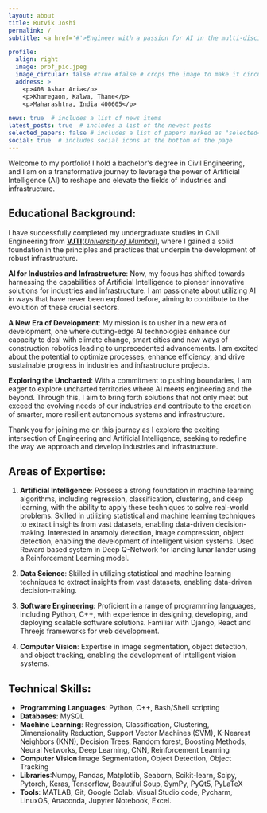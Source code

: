 ```yaml
---
layout: about
title: Rutvik Joshi
permalink: /
subtitle: <a href='#'>Engineer with a passion for AI in the multi-disciplinary field</a>. 

profile:
  align: right
  image: prof_pic.jpeg
  image_circular: false #true #false # crops the image to make it circular
  address: >
    <p>408 Ashar Aria</p>
    <p>Kharegaon, Kalwa, Thane</p>
    <p>Maharashtra, India 400605</p>

news: true  # includes a list of news items
latest_posts: true  # includes a list of the newest posts
selected_papers: false # includes a list of papers marked as "selected={true}"
social: true  # includes social icons at the bottom of the page
---
```


Welcome to my portfolio! I hold a bachelor's degree in Civil Engineering, and I am on a transformative journey to leverage the power of Artificial Intelligence (AI) to reshape and elevate the fields of industries and infrastructure.

## **Educational Background**:
I have successfully completed my undergraduate studies in Civil Engineering from [**VJTI**](https://vjti.ac.in/)([*University of Mumbai*](https://www.bing.com/ck/a?!&&p=39b698e33800fd68JmltdHM9MTcwMjI1MjgwMCZpZ3VpZD0wM2Q3OTUzOS1jYmJkLTZiODMtMDA4ZS04NjcwY2EwZjZhMDkmaW5zaWQ9NTIzMw&ptn=3&ver=2&hsh=3&fclid=03d79539-cbbd-6b83-008e-8670ca0f6a09&psq=university+of+mumbai&u=a1aHR0cHM6Ly9tdS5hYy5pbi8&ntb=1)), where I gained a solid foundation in the principles and practices that underpin the development of robust infrastructure.

**AI for Industries and Infrastructure**:
Now, my focus has shifted towards harnessing the capabilities of Artificial Intelligence to pioneer innovative solutions for industries and infrastructure. I am passionate about utilizing AI in ways that have never been explored before, aiming to contribute to the evolution of these crucial sectors.

**A New Era of Development**:
My mission is to usher in a new era of development, one where cutting-edge AI technologies enhance our capacity to deal with climate change, smart cities and new ways of construction robotics leading to unprecedented advancements. I am excited about the potential to optimize processes, enhance efficiency, and drive sustainable progress in industries and infrastructure projects.

**Exploring the Uncharted**:
With a commitment to pushing boundaries, I am eager to explore uncharted territories where AI meets engineering and the beyond. Through this, I aim to bring forth solutions that not only meet but exceed the evolving needs of our industries and contribute to the creation of smarter, more resilient autonomous systems and infrastructure.

Thank you for joining me on this journey as I explore the exciting intersection of Engineering and Artificial Intelligence, seeking to redefine the way we approach and develop industries and infrastructure.

## **Areas of Expertise**:

1. **Artificial Intelligence**: Possess a strong foundation in machine learning algorithms, including regression, classification, clustering, and deep learning, with the ability to apply these techniques to solve real-world problems. Skilled in utilizing statistical and machine learning techniques to extract insights from vast datasets, enabling data-driven decision-making. Interested in anamoly detection, image compression, object detection, enabling the development of intelligent vision systems. Used Reward based system in Deep Q-Network for landing lunar lander using a Reinforcement Learning model.

2. **Data Science**: Skilled in utilizing statistical and machine learning techniques to extract insights from vast datasets, enabling data-driven decision-making.

3. **Software Engineering**: Proficient in a range of programming languages, including Python, C++, with experience in designing, developing, and deploying scalable software solutions. Familiar with Django, React and Threejs frameworks for web development.

4. **Computer Vision**: Expertise in image segmentation, object detection, and object tracking, enabling the development of intelligent vision systems.

## **Technical Skills**:

+ **Programming Languages**: Python, C++, Bash/Shell scripting <!-- ,JAVA -->
+ **Databases**: MySQL <!--, SQL Server, Azure Cosmos DB, Firebase, MongoDB, Oracle Cloud--> <!-- •Big data ecosystem and cloud:Apache Spark, Azure(Basic) -->
+ **Machine Learning**: Regression, Classification, Clustering, Dimensionality Reduction, Support Vector Machines (SVM), K-Nearest Neighbors (KNN), Decision Trees, Random forest, Boosting Methods, Neural Networks, Deep Learning, CNN, Reinforcement Learning <!--,, RNN, LSTM, GRU, VAE, GAN, Statistics, Probability Distribution  -->
+ **Computer Vision**:Image Segmentation, Object Detection, Object Tracking
+ **Libraries**:Numpy, Pandas, Matplotlib, Seaborn, Scikit-learn, Scipy, Pytorch, Keras, Tensorflow, Beautiful Soup, SymPy, PyQt5, PyLaTeX
+ **Tools**: MATLAB, Git, Google Colab, Visual Studio code, Pycharm, LinuxOS, Anaconda, Jupyter Notebook, Excel. <!-- Azure Databricks, Jira, Bitbucket, Confluence, -->
<!-- Management Information Systems - Competencies: A/B Testing, Teamwork, Agile, Customer-obsessed, Scrum, Analytical, Leadership, Critical ThinkingGreetings -->

<!-- Text can be **bold**, _italic_, or ~~strikethrough~~. -->

<!-- **Important links** -->
<!-- 1. [**Machine Learning roadmap**](https://rutvikjoshi63.github.io/blogs/Machine-Learning-roadmap/). -->

<!-- 1. [**Machine Learning roadmap**](https://rutvikjoshi63.github.io/blog/2023/Machine-Learning-roadmap/). -->

<!-- Check out this blog [https://www.robotixwithsina.com/8-machine-learning-books-for-beginners-in-2023/?ref=robotixwithsina-newsletter](Ml/Dl textbook by Sina) -->
<!-- 2. [**Masters**](https://rutvikjoshi63.github.io/blog/2023/Masters/) -->

<!-- 6. [**discord**](https://discord.com/channels/759039091433013309/759039091433013312) -->

<!-- [Stanford Engineering Everywhere-Introduction to Robotics](https://see.stanford.edu/Course/CS223A) -->

<!-- There should be whitespace between paragraphs. -->

<!-- The code is already in, just name your picture `prof_pic.jpg` and put it in the `img/` folder. -->

<!-- Put your address / P.O. box / other info right below your picture. You can also disable any of these elements by editing `profile` property of the YAML header of your `_pages/about.md`. Edit `_bibliography/papers.bib` and Jekyll will render your [publications page](/al-folio/publications/) automatically.

Link to your social media connections, too. This theme is set up to use [Font Awesome icons](http://fortawesome.github.io/Font-Awesome/) and [Academicons](https://jpswalsh.github.io/academicons/), like the ones below. Add your Facebook, Twitter, LinkedIn, Google Scholar, or just disable all of them. -->


<!-- {% highlight ruby %}
>sudo bundle install \\
>jekyll serve
>git add --all -- :\!startjekyll
{% endhighlight %} -->
